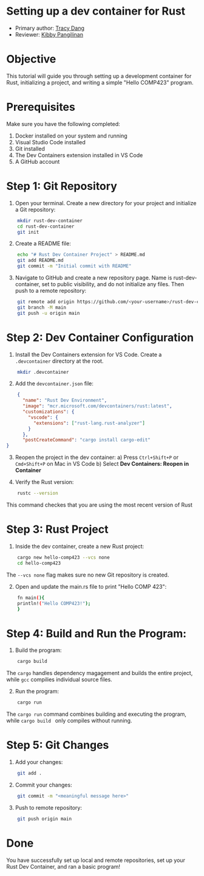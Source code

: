 # Setting up a dev container for Rust

* Primary author: [Tracy Dang](https://github.com/tmndang)
* Reviewer: [Kibby Pangilinan](https://github.com/hyacinp)

# Objective
This tutorial will guide you through setting up a development container for Rust, initializing a project, and writing a simple "Hello COMP423" program.

# Prerequisites
Make sure you have the following completed:
1. Docker installed on your system and running
2. Visual Studio Code installed
3. Git installed
4. The Dev Containers extension installed in VS Code
5. A GitHub account

# Step 1: Git Repository
1. Open your terminal. Create a new directory for your project and initialize a Git repository:
```bash
    mkdir rust-dev-container
    cd rust-dev-container
    git init
```

2. Create a README file:
```bash
    echo "# Rust Dev Container Project" > README.md
    git add README.md
    git commit -m "Initial commit with README"
```

3. Navigate to GitHub and create a new repository page. Name is rust-dev-container, set to public visibility, and do not initialize any files. Then push to a remote repository:
```bash
    git remote add origin https://github.com/<your-username>/rust-dev-container.git
    git branch -M main
    git push -u origin main
```

# Step 2: Dev Container Configuration
1. Install the Dev Containers extension for VS Code. Create a `.devcontainer` directory at the root.
```bash
    mkdir .devcontainer
```

2. Add the `devcontainer.json` file:
```json
    {
      "name": "Rust Dev Environment",
      "image": "mcr.microsoft.com/devcontainers/rust:latest",
      "customizations": {
        "vscode": {
          "extensions": ["rust-lang.rust-analyzer"]
        }
      },
      "postCreateCommand": "cargo install cargo-edit"
}
```

3. Reopen the project in the dev container:
a) Press `Ctrl+Shift+P` or `Cmd+Shift+P` on Mac in VS Code
b) Select **Dev Containers: Reopen in Container**

4. Verify the Rust version:
```bash
    rustc --version
```
This command checkes that you are using the most recent version of Rust

# Step 3: Rust Project
1. Inside the dev container, create a new Rust project:
```bash
    cargo new hello-comp423 --vcs none
    cd hello-comp423
```
The `--vcs none` flag makes sure no new Git repository is created.

2. Open and update the main.rs file to print "Hello COMP 423":
```bash
    fn main(){
    println!("Hello COMP423!");
    }
```

# Step 4: Build and Run the Program:
1. Build the program:
```bash
    cargo build
```
The `cargo` handles dependency magagement and builds the entire project, while `gcc` compilies individual source files.

2. Run the program:
```bash
    cargo run
```
The `cargo run` command combines building and executing the program, while `cargo build ` only compiles without running.

# Step 5: Git Changes
1. Add your changes:
```bash
    git add .
```

2. Commit your changes:
```bash
    git commit -m "<meaningful message here>"
```

3. Push to remote repository:
```bash
    git push origin main
```

# Done
You have successfully set up local and remote repositories, set up your Rust Dev Container, and ran a basic program!